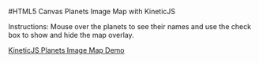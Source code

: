 
#HTML5 Canvas Planets Image Map with KineticJS

Instructions: Mouse over the planets to see their names and use the check box to show and hide the map overlay.

<a class="jsbin-embed" href="http://jsbin.com/nubasu/3/embed?js,output">KineticJS Planets Image Map Demo</a><script src="http://static.jsbin.com/js/embed.js"></script>